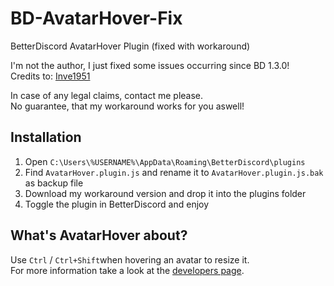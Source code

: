 # BD-AvatarHover-Fix
BetterDiscord AvatarHover Plugin (fixed with workaround)

I'm not the author, I just fixed some issues occurring since BD 1.3.0!  
Credits to: [Inve1951](https://github.com/Inve1951/)

In case of any legal claims, contact me please.  
No guarantee, that my workaround works for you aswell!

## Installation

1. Open ``C:\Users\%USERNAME%\AppData\Roaming\BetterDiscord\plugins``
2. Find ``AvatarHover.plugin.js`` and rename it to ``AvatarHover.plugin.js.bak`` as backup file
3. Download my workaround version and drop it into the plugins folder
4. Toggle the plugin in BetterDiscord and enjoy

## What's AvatarHover about?

Use ``Ctrl`` / ``Ctrl+Shift``when hovering an avatar to resize it.  
For more information take a look at the [developers page](https://github.com/Inve1951/BetterDiscordStuff/blob/master/coffee/AvatarHover.plugin.coffee).
